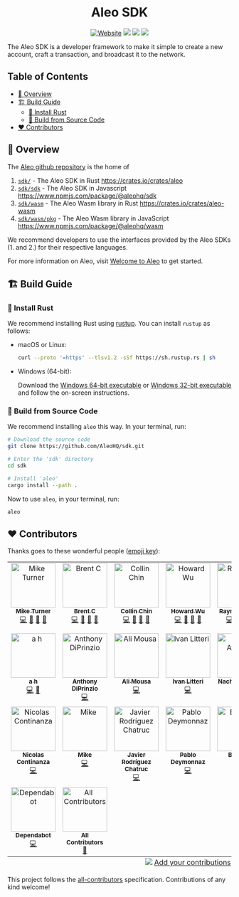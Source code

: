 <h1 align="center">Aleo SDK</h1>

<p align="center">
    <a href="https://developer.aleo.org"> <img alt="Website" src="https://img.shields.io/badge/Developer_Docs-online-blue"></a>
    <a href="https://circleci.com/gh/AleoHQ/aleo"><img src="https://circleci.com/gh/AleoHQ/sdk.svg?style=svg"></a>
    <a href="https://discord.gg/5v2ynrw2ds"><img src="https://img.shields.io/discord/700454073459015690?logo=discord"/></a>
    <a href="https://github.com/AleoHQ/sdk#%EF%B8%8F-contributors"><img src="https://img.shields.io/badge/contributors-23-ee8449"/></a>
</p>

The Aleo SDK is a developer framework to make it simple to create a new account, craft a transaction,
and broadcast it to the network.

## Table of Contents

* [🍎 Overview](#-overview)
* [🏗️ Build Guide](#-build-guide)
  * [🦀 Install Rust](#-install-rust)
  * [🐙 Build from Source Code](#-build-from-source-code)
* [❤️ Contributors](#-contributors)

## 🍎 Overview

The [Aleo github repository](https://github.com/AleoHQ/sdk) is the home of
1. [`sdk/`](https://github.com/AleoHQ/sdk) - The Aleo SDK in Rust https://crates.io/crates/aleo
2. [`sdk/sdk`](https://github.com/AleoHQ/sdk/tree/testnet3/sdk) - The Aleo SDK in Javascript https://www.npmjs.com/package/@aleohq/sdk
3. [`sdk/wasm`](https://github.com/AleoHQ/sdk/tree/testnet3/wasm) - The Aleo Wasm library in Rust https://crates.io/crates/aleo-wasm
4. [`sdk/wasm/pkg`](https://github.com/AleoHQ/sdk/tree/testnet3/wasm) - The Aleo Wasm library in JavaScript https://www.npmjs.com/package/@aleohq/wasm

We recommend developers to use the interfaces provided by the Aleo SDKs (1. and 2.) for their respective languages.

For more information on Aleo, visit [Welcome to Aleo](https://developer.aleo.org/overview/) to get started.

## 🏗️ Build Guide

### 🦀 Install Rust

We recommend installing Rust using [rustup](https://www.rustup.rs/). You can install `rustup` as follows:

- macOS or Linux:
  ```bash
  curl --proto '=https' --tlsv1.2 -sSf https://sh.rustup.rs | sh
  ```

- Windows (64-bit):

  Download the [Windows 64-bit executable](https://win.rustup.rs/x86_64) or
  [Windows 32-bit executable](https://win.rustup.rs/i686) and follow the on-screen instructions.

### 🐙 Build from Source Code

We recommend installing `aleo` this way. In your terminal, run:

```bash
# Download the source code
git clone https://github.com/AleoHQ/sdk.git

# Enter the 'sdk' directory
cd sdk

# Install 'aleo'
cargo install --path .
```

Now to use `aleo`, in your terminal, run:
```bash
aleo
```

## ❤️ Contributors

Thanks goes to these wonderful people ([emoji key](https://allcontributors.org/docs/en/emoji-key)):

<!-- ALL-CONTRIBUTORS-LIST:START - Do not remove or modify this section -->
<!-- prettier-ignore-start -->
<!-- markdownlint-disable -->
<table>
  <tbody>
    <tr>
      <td align="center" valign="top" width="14.28%"><a href="https://github.com/iamalwaysuncomfortable"><img src="https://avatars.githubusercontent.com/u/26438809?v=4?s=100" width="100px;" alt="Mike Turner"/><br /><sub><b>Mike Turner</b></sub></a><br /><a href="https://github.com/AleoHQ/sdk/commits?author=iamalwaysuncomfortable" title="Code">💻</a> <a href="#maintenance-iamalwaysuncomfortable" title="Maintenance">🚧</a> <a href="#question-iamalwaysuncomfortable" title="Answering Questions">💬</a> <a href="https://github.com/AleoHQ/sdk/pulls?q=is%3Apr+reviewed-by%3Aiamalwaysuncomfortable" title="Reviewed Pull Requests">👀</a></td>
      <td align="center" valign="top" width="14.28%"><a href="https://github.com/onetrickwolf"><img src="https://avatars.githubusercontent.com/u/13836477?v=4?s=100" width="100px;" alt="Brent C"/><br /><sub><b>Brent C</b></sub></a><br /><a href="https://github.com/AleoHQ/sdk/commits?author=onetrickwolf" title="Code">💻</a> <a href="#maintenance-onetrickwolf" title="Maintenance">🚧</a> <a href="#question-onetrickwolf" title="Answering Questions">💬</a> <a href="https://github.com/AleoHQ/sdk/pulls?q=is%3Apr+reviewed-by%3Aonetrickwolf" title="Reviewed Pull Requests">👀</a></td>
      <td align="center" valign="top" width="14.28%"><a href="https://github.com/collinc97"><img src="https://avatars.githubusercontent.com/u/16715212?v=4?s=100" width="100px;" alt="Collin Chin"/><br /><sub><b>Collin Chin</b></sub></a><br /><a href="https://github.com/AleoHQ/sdk/commits?author=collinc97" title="Code">💻</a> <a href="#maintenance-collinc97" title="Maintenance">🚧</a> <a href="#question-collinc97" title="Answering Questions">💬</a> <a href="https://github.com/AleoHQ/sdk/pulls?q=is%3Apr+reviewed-by%3Acollinc97" title="Reviewed Pull Requests">👀</a></td>
      <td align="center" valign="top" width="14.28%"><a href="https://github.com/howardwu"><img src="https://avatars.githubusercontent.com/u/9260812?v=4?s=100" width="100px;" alt="Howard Wu"/><br /><sub><b>Howard Wu</b></sub></a><br /><a href="https://github.com/AleoHQ/sdk/commits?author=howardwu" title="Code">💻</a> <a href="#ideas-howardwu" title="Ideas, Planning, & Feedback">🤔</a> <a href="#research-howardwu" title="Research">🔬</a> <a href="https://github.com/AleoHQ/sdk/pulls?q=is%3Apr+reviewed-by%3Ahowardwu" title="Reviewed Pull Requests">👀</a></td>
      <td align="center" valign="top" width="14.28%"><a href="https://github.com/raychu86"><img src="https://avatars.githubusercontent.com/u/14917648?v=4?s=100" width="100px;" alt="Raymond Chu"/><br /><sub><b>Raymond Chu</b></sub></a><br /><a href="https://github.com/AleoHQ/sdk/commits?author=raychu86" title="Code">💻</a> <a href="#ideas-raychu86" title="Ideas, Planning, & Feedback">🤔</a> <a href="#research-raychu86" title="Research">🔬</a> <a href="https://github.com/AleoHQ/sdk/pulls?q=is%3Apr+reviewed-by%3Araychu86" title="Reviewed Pull Requests">👀</a></td>
      <td align="center" valign="top" width="14.28%"><a href="https://github.com/d0cd"><img src="https://avatars.githubusercontent.com/u/23022326?v=4?s=100" width="100px;" alt="d0cd"/><br /><sub><b>d0cd</b></sub></a><br /><a href="https://github.com/AleoHQ/sdk/commits?author=d0cd" title="Code">💻</a> <a href="#ideas-d0cd" title="Ideas, Planning, & Feedback">🤔</a> <a href="#research-d0cd" title="Research">🔬</a> <a href="https://github.com/AleoHQ/sdk/pulls?q=is%3Apr+reviewed-by%3Ad0cd" title="Reviewed Pull Requests">👀</a></td>
      <td align="center" valign="top" width="14.28%"><a href="http://www.kestrel.edu/~coglio"><img src="https://avatars.githubusercontent.com/u/2409151?v=4?s=100" width="100px;" alt="Alessandro Coglio"/><br /><sub><b>Alessandro Coglio</b></sub></a><br /><a href="https://github.com/AleoHQ/sdk/commits?author=acoglio" title="Documentation">📖</a> <a href="#research-acoglio" title="Research">🔬</a> <a href="https://github.com/AleoHQ/sdk/pulls?q=is%3Apr+reviewed-by%3Aacoglio" title="Reviewed Pull Requests">👀</a></td>
    </tr>
    <tr>
      <td align="center" valign="top" width="14.28%"><a href="https://github.com/aharshbe"><img src="https://avatars.githubusercontent.com/u/17191728?v=4?s=100" width="100px;" alt="a h"/><br /><sub><b>a h</b></sub></a><br /><a href="https://github.com/AleoHQ/sdk/commits?author=aharshbe" title="Code">💻</a> <a href="https://github.com/AleoHQ/sdk/commits?author=aharshbe" title="Documentation">📖</a></td>
      <td align="center" valign="top" width="14.28%"><a href="https://github.com/adiprinzio"><img src="https://avatars.githubusercontent.com/u/32148721?v=4?s=100" width="100px;" alt="Anthony DiPrinzio"/><br /><sub><b>Anthony DiPrinzio</b></sub></a><br /><a href="https://github.com/AleoHQ/sdk/commits?author=adiprinzio" title="Code">💻</a></td>
      <td align="center" valign="top" width="14.28%"><a href="https://github.com/amousa11"><img src="https://avatars.githubusercontent.com/u/12452142?v=4?s=100" width="100px;" alt="Ali Mousa"/><br /><sub><b>Ali Mousa</b></sub></a><br /><a href="https://github.com/AleoHQ/sdk/commits?author=amousa11" title="Code">💻</a></td>
      <td align="center" valign="top" width="14.28%"><a href="https://github.com/ilitteri"><img src="https://avatars.githubusercontent.com/u/67517699?v=4?s=100" width="100px;" alt="Ivan Litteri"/><br /><sub><b>Ivan Litteri</b></sub></a><br /><a href="https://github.com/AleoHQ/sdk/commits?author=ilitteri" title="Code">💻</a></td>
      <td align="center" valign="top" width="14.28%"><a href="https://www.linkedin.com/in/ignacio-avecilla-39386a191/"><img src="https://avatars.githubusercontent.com/u/63374472?v=4?s=100" width="100px;" alt="Nacho Avecilla"/><br /><sub><b>Nacho Avecilla</b></sub></a><br /><a href="https://github.com/AleoHQ/sdk/commits?author=IAvecilla" title="Code">💻</a></td>
      <td align="center" valign="top" width="14.28%"><a href="https://github.com/ljedrz"><img src="https://avatars.githubusercontent.com/u/3750347?v=4?s=100" width="100px;" alt="ljedrz"/><br /><sub><b>ljedrz</b></sub></a><br /><a href="https://github.com/AleoHQ/sdk/commits?author=ljedrz" title="Code">💻</a></td>
      <td align="center" valign="top" width="14.28%"><a href="https://facundoolano.github.io/"><img src="https://avatars.githubusercontent.com/u/1040941?v=4?s=100" width="100px;" alt="Facundo Olano"/><br /><sub><b>Facundo Olano</b></sub></a><br /><a href="https://github.com/AleoHQ/sdk/commits?author=facundoolano" title="Code">💻</a></td>
    </tr>
    <tr>
      <td align="center" valign="top" width="14.28%"><a href="https://github.com/ncontinanza"><img src="https://avatars.githubusercontent.com/u/17294394?v=4?s=100" width="100px;" alt="Nicolas Continanza"/><br /><sub><b>Nicolas Continanza</b></sub></a><br /><a href="https://github.com/AleoHQ/sdk/commits?author=ncontinanza" title="Code">💻</a></td>
      <td align="center" valign="top" width="14.28%"><a href="https://github.com/fulltimemike"><img src="https://avatars.githubusercontent.com/u/32080293?v=4?s=100" width="100px;" alt="Mike"/><br /><sub><b>Mike</b></sub></a><br /><a href="https://github.com/AleoHQ/sdk/commits?author=fulltimemike" title="Code">💻</a></td>
      <td align="center" valign="top" width="14.28%"><a href="https://github.com/jrchatruc"><img src="https://avatars.githubusercontent.com/u/49622509?v=4?s=100" width="100px;" alt="Javier Rodríguez Chatruc"/><br /><sub><b>Javier Rodríguez Chatruc</b></sub></a><br /><a href="https://github.com/AleoHQ/sdk/commits?author=jrchatruc" title="Code">💻</a></td>
      <td align="center" valign="top" width="14.28%"><a href="https://github.com/pablodeymo"><img src="https://avatars.githubusercontent.com/u/12279806?v=4?s=100" width="100px;" alt="Pablo Deymonnaz"/><br /><sub><b>Pablo Deymonnaz</b></sub></a><br /><a href="https://github.com/AleoHQ/sdk/commits?author=pablodeymo" title="Code">💻</a></td>
      <td align="center" valign="top" width="14.28%"><a href="https://github.com/spartucus"><img src="https://avatars.githubusercontent.com/u/6071887?v=4?s=100" width="100px;" alt="Bob Niu"/><br /><sub><b>Bob Niu</b></sub></a><br /><a href="https://github.com/AleoHQ/sdk/commits?author=spartucus" title="Code">💻</a></td>
      <td align="center" valign="top" width="14.28%"><a href="https://github.com/dev-sptg"><img src="https://avatars.githubusercontent.com/u/585251?v=4?s=100" width="100px;" alt="sptg"/><br /><sub><b>sptg</b></sub></a><br /><a href="https://github.com/AleoHQ/sdk/commits?author=dev-sptg" title="Code">💻</a></td>
      <td align="center" valign="top" width="14.28%"><a href="https://github.com/Hamzakh777"><img src="https://avatars.githubusercontent.com/u/40059557?v=4?s=100" width="100px;" alt="Hamza Khchichine"/><br /><sub><b>Hamza Khchichine</b></sub></a><br /><a href="https://github.com/AleoHQ/sdk/commits?author=Hamzakh777" title="Code">💻</a></td>
    </tr>
    <tr>
      <td align="center" valign="top" width="14.28%"><a href="https://github.com/features/security"><img src="https://avatars.githubusercontent.com/u/27347476?v=4?s=100" width="100px;" alt="Dependabot"/><br /><sub><b>Dependabot</b></sub></a><br /><a href="https://github.com/AleoHQ/sdk/commits?author=dependabot" title="Code">💻</a></td>
      <td align="center" valign="top" width="14.28%"><a href="https://allcontributors.org/"><img src="https://avatars.githubusercontent.com/u/46410174?v=4?s=100" width="100px;" alt="All Contributors"/><br /><sub><b>All Contributors</b></sub></a><br /><a href="https://github.com/AleoHQ/sdk/commits?author=all-contributors" title="Documentation">📖</a></td>
    </tr>
  </tbody>
  <tfoot>
    <tr>
      <td align="center" size="13px" colspan="7">
        <img src="https://raw.githubusercontent.com/all-contributors/all-contributors-cli/1b8533af435da9854653492b1327a23a4dbd0a10/assets/logo-small.svg">
          <a href="https://all-contributors.js.org/docs/en/bot/usage">Add your contributions</a>
        </img>
      </td>
    </tr>
  </tfoot>
</table>

<!-- markdownlint-restore -->
<!-- prettier-ignore-end -->

<!-- ALL-CONTRIBUTORS-LIST:END -->

This project follows the [all-contributors](https://github.com/all-contributors/all-contributors) specification. Contributions of any kind welcome!